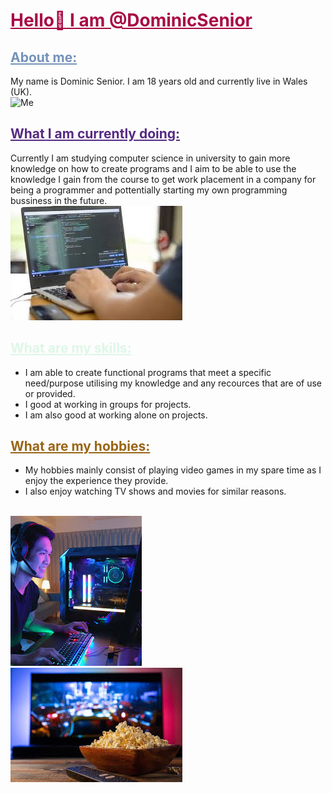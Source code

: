 <HTML>
<h1 style="color:#A80B44;">
<u>Hello👋 I am @DominicSenior</u>
</h1>

<body>
<div style="background-colour:#950714">
<h2 style="color:#7492B9;"><u>About me:</u></h2>
My name is Dominic Senior. I am 18 years old and currently live in Wales (UK).
<br>
<img src="John me.png" alt="Me">
</div>

<div style="background-colour:#556B2F">
<h2 style="color:#562A83;"><u>What I am currently doing:</u></h2>
Currently I am studying computer science in university to gain more knowledge on how to create programs and I aim to be able to use the knowledge I gain from the course to get work placement in a company for being a programmer and pottentially starting my own programming bussiness in the future.
<br>
<img src="John programmer.png" alt="Computer programming">
</div>

<div style="background-colour:#0A0A0A">
<h2 style="color:#DEF7E7;"><u>What are my skills:</u></h2>
<ul>
<li>I am able to create functional programs that meet a specific need/purpose utilising my knowledge and any recources that are of use or provided.</li>
<li>I good at working in groups for projects.</li>
<li>I am also good at working alone on projects.</li>
</ul>
</div>

<div style="background-colour:#FF8200">
<h2 style="color:#996515;"><u>What are my hobbies:</u></h2>
<ul>
<li>My hobbies mainly consist of playing video games in my spare time as I enjoy the experience they provide.</li>
<li>I also enjoy watching TV shows and movies for similar reasons.</li>
</ul>
<br>
<img src="John gamer.png" alt="Gamer gaming">
<br>
<img src="John film.png" alt="Tv playing a film">
</div>
</body>
</HTML>